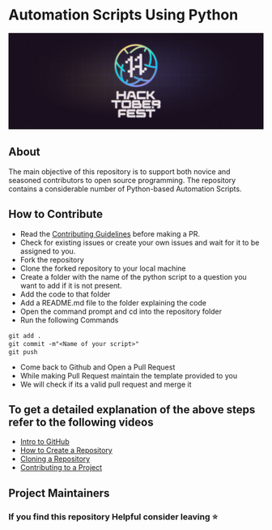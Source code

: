 # Automation Scripts Using Python

![](banner.png)

## About

The main objective of this repository is to support both novice and seasoned contributors to open source programming. The repository contains a considerable number of Python-based Automation Scripts.

## How to Contribute

- Read the [Contributing Guidelines](Contributing.md) before making a PR.
- Check for existing issues or create your own issues and wait for it to be assigned to you.
- Fork the repository
- Clone the forked repository to your local machine
- Create a folder with the name of the python script to a question you want to add if it is not present.
- Add the code to that folder
- Add a README.md file to the folder explaining the code
- Open the command prompt and cd into the repository folder
- Run the following Commands

```
git add .
git commit -m"<Name of your script>"
git push
```

- Come back to Github and Open a Pull Request
- While making Pull Request maintain the template provided to you
- We will check if its a valid pull request and merge it

## To get a detailed explanation of the above steps refer to the following videos

- [Intro to GitHub](https://youtu.be/wTTek8P2VB4)
- [How to Create a Repository](https://youtu.be/o6T5F7-SOAo)
- [Cloning a Repository](https://youtu.be/oYselL5G280)
- [Contributing to a Project](https://youtu.be/4vq07q7g2xE)

## Project Maintainers

### If you find this repository Helpful consider leaving ⭐
